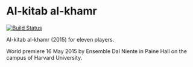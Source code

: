 Al-kitab al-khamr
=================

[![Build Status](
    https://api.travis-ci.org/trevorbaca/khamr.svg)](
    https://api.travis-ci.org/trevorbaca/khamr)
<!---
[![Code style: black](
    https://img.shields.io/badge/code%20style-black-000000.svg)](
    https://github.com/ambv/black)
-->

Al-kitab al-khamr (2015) for eleven players.

World premiere 16 May 2015 by Ensemble Dal Niente in Paine Hall on the campus
of Harvard University.
